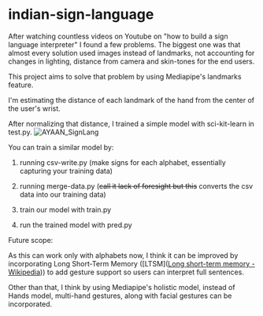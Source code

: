# indian-sign-language

After watching countless videos on Youtube on "how to build a sign language interpreter" I found a few problems. The biggest one was that almost every solution used images instead of landmarks, not accounting for changes in lighting, distance from camera and skin-tones for the end users.

This project aims to solve that problem by using Mediapipe's landmarks feature.



I'm estimating the distance of each landmark of the hand from the center of the user's wrist.

After normalizing that distance, I trained a simple model with sci-kit-learn in test.py.
![AYAAN_SignLang](https://github.com/ayaanjamil/indian-sign-language/assets/39400870/ff1de169-6fa5-4559-9b6c-404ed1f2925c)


You can train a similar model by:

1. running csv-write.py (make signs for each alphabet, essentially capturing your training data)

2. running merge-data.py (~~call it lack of foresight but this~~ converts the csv data into our training data)

3. train our model with train.py

4. run the trained model with pred.py



Future scope:

As this can work only with alphabets now, I think it can be improved by incorporating Long Short-Term Memory ([LTSM]([Long short-term memory - Wikipedia](https://en.wikipedia.org/wiki/Long_short-term_memory))) to add gesture support so users can interpret full sentences.

Other than that, I think by using Mediapipe's holistic model, instead of Hands model, multi-hand gestures, along with facial gestures can be incorporated.

